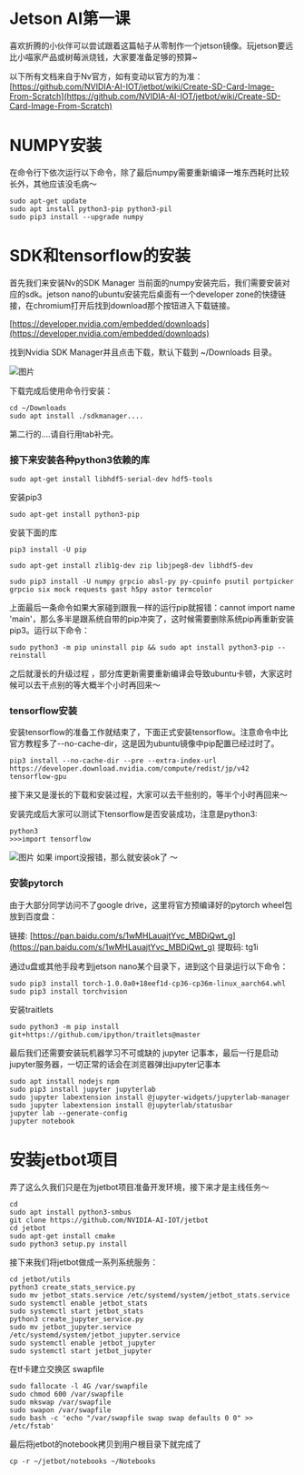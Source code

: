 # Jetson AI第一课


喜欢折腾的小伙伴可以尝试跟着这篇帖子从零制作一个jetson镜像。玩jetson要远比小喵家产品或树莓派烧钱，大家要准备足够的预算~



以下所有文档来自于Nv官方，如有变动以官方的为准：
[https://github.com/NVIDIA-AI-IOT/jetbot/wiki/Create-SD-Card-Image-From-Scratch](https://github.com/NVIDIA-AI-IOT/jetbot/wiki/Create-SD-Card-Image-From-Scratch)
# NUMPY安装
在命令行下依次运行以下命令，除了最后numpy需要重新编译一堆东西耗时比较长外，其他应该没毛病～
```
sudo apt-get update
sudo apt install python3-pip python3-pil
sudo pip3 install --upgrade numpy 
```

# SDK和tensorflow的安装

首先我们来安装Nv的SDK Manager
当前面的numpy安装完后，我们需要安装对应的sdk。jetson nano的ubuntu安装完后桌面有一个developer zone的快捷链接，在chromium打开后找到download那个按钮进入下载链接。

[https://developer.nvidia.com/embedded/downloads](https://developer.nvidia.com/embedded/downloads)

找到Nvidia SDK Manager并且点击下载，默认下载到 ~/Downloads 目录。

![图片](https://uploader.shimo.im/f/c7jV6jKJiX83qU4d.png!thumbnail)

下载完成后使用命令行安装：

```
cd ~/Downloads
sudo apt install ./sdkmanager....
```

第二行的....请自行用tab补完。

### 接下来安装各种python3依赖的库
```
sudo apt-get install libhdf5-serial-dev hdf5-tools
```
安装pip3
```
sudo apt-get install python3-pip
```
安装下面的库
```
pip3 install -U pip

sudo apt-get install zlib1g-dev zip libjpeg8-dev libhdf5-dev 

sudo pip3 install -U numpy grpcio absl-py py-cpuinfo psutil portpicker grpcio six mock requests gast h5py astor termcolor
```

上面最后一条命令如果大家碰到跟我一样的运行pip就报错：cannot import name 'main'，那么多半是跟系统自带的pip冲突了，这时候需要删除系统pip再重新安装pip3。运行以下命令：

```
sudo python3 -m pip uninstall pip && sudo apt install python3-pip --reinstall
```

之后就漫长的升级过程 ，部分库更新需要重新编译会导致ubuntu卡顿，大家这时候可以去干点别的等大概半个小时再回来～

### tensorflow安装
安装tensorflow的准备工作就结束了，下面正式安装tensorflow。注意命令中比官方教程多了--no-cache-dir，这是因为ubuntu镜像中pip配置已经过时了。
```
pip3 install --no-cache-dir --pre --extra-index-url https://developer.download.nvidia.com/compute/redist/jp/v42 tensorflow-gpu
```

接下来又是漫长的下载和安装过程，大家可以去干些别的，等半个小时再回来～

安装完成后大家可以测试下tensorflow是否安装成功，注意是python3:

```
python3
>>>import tensorflow
```

![图片](https://uploader.shimo.im/f/Hj2aRakF7FUFN2fe.png!thumbnail)
如果 import没报错，那么就安装ok了 ～

### 安装pytorch
由于大部分同学访问不了google drive，这里将官方预编译好的pytorch wheel包放到百度盘：

链接: [https://pan.baidu.com/s/1wMHLauajtYvc_MBDiQwt_g](https://pan.baidu.com/s/1wMHLauajtYvc_MBDiQwt_g) 提取码: tg1i 

通过u盘或其他手段考到jetson nano某个目录下，进到这个目录运行以下命令：

```
sudo pip3 install torch-1.0.0a0+18eef1d-cp36-cp36m-linux_aarch64.whl
sudo pip3 install torchvision
```

安装traitlets

```
sudo python3 -m pip install git+https://github.com/ipython/traitlets@master
```

最后我们还需要安装玩机器学习不可或缺的 jupyter 记事本，最后一行是启动jupyter服务器，一切正常的话会在浏览器弹出jupyter记事本

```
sudo apt install nodejs npm
sudo pip3 install jupyter jupyterlab
sudo jupyter labextension install @jupyter-widgets/jupyterlab-manager
sudo jupyter labextension install @jupyterlab/statusbar
jupyter lab --generate-config
jupyter notebook
```

# 安装jetbot项目
弄了这么久我们只是在为jetbot项目准备开发环境，接下来才是主线任务～

```
cd
sudo apt install python3-smbus
git clone https://github.com/NVIDIA-AI-IOT/jetbot
cd jetbot
sudo apt-get install cmake
sudo python3 setup.py install
```

接下来我们将jetbot做成一系列系统服务：

```
cd jetbot/utils
python3 create_stats_service.py
sudo mv jetbot_stats.service /etc/systemd/system/jetbot_stats.service
sudo systemctl enable jetbot_stats
sudo systemctl start jetbot_stats
python3 create_jupyter_service.py
sudo mv jetbot_jupyter.service /etc/systemd/system/jetbot_jupyter.service
sudo systemctl enable jetbot_jupyter
sudo systemctl start jetbot_jupyter
```

在tf卡建立交换区 swapfile

```
sudo fallocate -l 4G /var/swapfile
sudo chmod 600 /var/swapfile
sudo mkswap /var/swapfile
sudo swapon /var/swapfile
sudo bash -c 'echo "/var/swapfile swap swap defaults 0 0" >> /etc/fstab'
```

最后将jetbot的notebook拷贝到用户根目录下就完成了

```
cp -r ~/jetbot/notebooks ~/Notebooks
```






